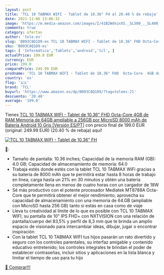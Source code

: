 ```yaml
---
layout: post
title: 'TCL 10 TABMAX WIFI - Tablet de 10.36" FH al 20.40 % de rebaja'
date: 2021-11-06 13:06:32
image: 'https://m.media-amazon.com/images/I/41B2WdnzxXS._SL500_._SL400_.jpg'
comments: true
category: ofertas
author: 'tole.es'
slug: 'B093C8Q1D9-es TCL 10 TABMAX WIFI - Tablet de 10.36" FHD Octa-Core 4GB de...'
sku: 'B093C8Q1D9-es'
tags: [ 'Informática','Tablets','android','tcl', ]
actualPrice: 199.0 EUR
currency: EUR
price: 199.0
comparePrice: 249.99 EUR
prodname: 'TCL 10 TABMAX WIFI - Tablet de 10.36" FHD  Octa-Core  4GB de RAM  Memoria de 64GB ampliable a 256GB por MicroSD  8000 mAh de Batería  Android 10  Gris [Versión ES/PT]'
country: 'es'
flag: '🇪🇸'
brand: 'TCL'
buyurl: 'https://www.amazon.es/dp/B093C8Q1D9/?tag=tolees-21'
descuento: '20.40'
average: '199.0'
---
```


Tienes [TCL 10 TABMAX WIFI - Tablet de 10.36" FHD  Octa-Core  4GB de RAM  Memoria de 64GB ampliable a 256GB por MicroSD  8000 mAh de Batería  Android 10  Gris [Versión ES/PT]](https://www.amazon.es/dp/B093C8Q1D9/?tag=tolees-21) con precio final de  199.0 EUR (original: 249.99 EUR) (20.40 %  de rebaja) aqui!

[![TCL 10 TABMAX WIFI - Tablet de 10.36" FH](https://m.media-amazon.com/images/I/41B2WdnzxXS._SL500_._SL400_.jpg)](https://www.amazon.es/dp/B093C8Q1D9/?tag=tolees-21)

🔎:

- Tamaño de pantalla: 10.36 inches; Capacidad de la memoria RAM (GB): 4.0 GB; Capacidad de almacenamiento de memoria: 64.0
- Trabaja estés donde estés con la tablet TCL 10 TABMAX WiFi gracias a su batería de 8000 mAh que te permitirá estar hasta 8 horas de trabajo en línea; carga hasta un 21% en 30 minutos y obtén una batería completamente llena en menos de cuatro horas con un cargador de 18W
- Sé más productivo con el potente procesador Mediatek MT8788A Octa-Core que te permitirá obtener el mejor rendimiento; aprovecha su capacidad de almacenamiento con una memoria de 64.GB (ampliable con MicroSD hasta 256 GB) tanto si estás en casa como de viaje
- Lleva tu creatividad al límite de lo que es posible con TCL 10 TABMAX WIFI; su pantalla de 10" IPS FHD+ con NXTVISION con una relación de pantalla/cuerpo del 83,5% y perfil de 8,3 mm que te brinda un amplío espacio de visionado para intercambiar ideas, dibujar, jugar o encontrar inspiración
- Con la tablet TCL 10 TABMAX WIFI tus hijos pasarán un rato divertido y seguro con los controles parentales, su interfaz amigable y contenido educativo entretenido; los controles integrales te brindan el poder de establecer contraseñas, incluir sitios y aplicaciones en la lista blanca y limitar el tiempo de uso para tu hijo

[🛒 Comprar!!!](https://www.amazon.es/dp/B093C8Q1D9/?tag=tolees-21)
